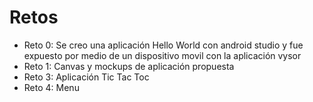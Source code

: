 # Retos
- Reto 0: Se creo una aplicación Hello World con android studio y fue expuesto por medio de un dispositivo movil con la aplicación vysor
- Reto 1: Canvas y mockups de aplicación propuesta
- Reto 3: Aplicación Tic Tac Toc
- Reto 4: Menu
